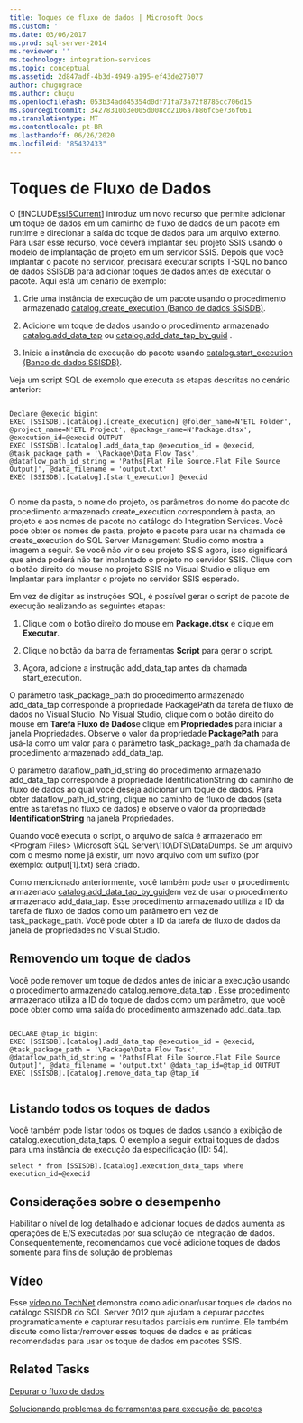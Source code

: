 ```yaml
---
title: Toques de fluxo de dados | Microsoft Docs
ms.custom: ''
ms.date: 03/06/2017
ms.prod: sql-server-2014
ms.reviewer: ''
ms.technology: integration-services
ms.topic: conceptual
ms.assetid: 2d847adf-4b3d-4949-a195-ef43de275077
author: chugugrace
ms.author: chugu
ms.openlocfilehash: 053b34add45354d0df71fa73a72f8786cc706d15
ms.sourcegitcommit: 34278310b3e005d008cd2106a7b86fc6e736f661
ms.translationtype: MT
ms.contentlocale: pt-BR
ms.lasthandoff: 06/26/2020
ms.locfileid: "85432433"
---
```

# <a name="data-flow-taps"></a>Toques de Fluxo de Dados
  O [!INCLUDE[ssISCurrent](../includes/ssiscurrent-md.md)] introduz um novo recurso que permite adicionar um toque de dados em um caminho de fluxo de dados de um pacote em runtime e direcionar a saída do toque de dados para um arquivo externo. Para usar esse recurso, você deverá implantar seu projeto SSIS usando o modelo de implantação de projeto em um servidor SSIS. Depois que você implantar o pacote no servidor, precisará executar scripts T-SQL no banco de dados SSISDB para adicionar toques de dados antes de executar o pacote. Aqui está um cenário de exemplo:  
  
1.  Crie uma instância de execução de um pacote usando o procedimento armazenado [catalog.create_execution &#40;Banco de dados SSISDB&#41;](/sql/integration-services/system-stored-procedures/catalog-create-execution-ssisdb-database).  
  
2.  Adicione um toque de dados usando o procedimento armazenado [catalog.add_data_tap](/sql/integration-services/system-stored-procedures/catalog-add-data-tap) ou [catalog.add_data_tap_by_guid](/sql/integration-services/system-stored-procedures/catalog-add-data-tap-by-guid) .  
  
3.  Inicie a instância de execução do pacote usando [catalog.start_execution &#40;Banco de dados SSISDB&#41;](/sql/integration-services/system-stored-procedures/catalog-start-execution-ssisdb-database).  
  
 Veja um script SQL de exemplo que executa as etapas descritas no cenário anterior:  
  
```  
  
Declare @execid bigint  
EXEC [SSISDB].[catalog].[create_execution] @folder_name=N'ETL Folder', @project_name=N'ETL Project', @package_name=N'Package.dtsx', @execution_id=@execid OUTPUT  
EXEC [SSISDB].[catalog].add_data_tap @execution_id = @execid, @task_package_path = '\Package\Data Flow Task', @dataflow_path_id_string = 'Paths[Flat File Source.Flat File Source Output]', @data_filename = 'output.txt'  
EXEC [SSISDB].[catalog].[start_execution] @execid  
  
```  
  
 O nome da pasta, o nome do projeto, os parâmetros do nome do pacote do procedimento armazenado create_execution correspondem à pasta, ao projeto e aos nomes de pacote no catálogo do Integration Services. Você pode obter os nomes de pasta, projeto e pacote para usar na chamada de create_execution do SQL Server Management Studio como mostra a imagem a seguir. Se você não vir o seu projeto SSIS agora, isso significará que ainda poderá não ter implantado o projeto no servidor SSIS. Clique com o botão direito do mouse no projeto SSIS no Visual Studio e clique em Implantar para implantar o projeto no servidor SSIS esperado.  
  
 Em vez de digitar as instruções SQL, é possível gerar o script de pacote de execução realizando as seguintes etapas:  
  
1.  Clique com o botão direito do mouse em **Package.dtsx** e clique em **Executar**.  
  
2.  Clique no botão da barra de ferramentas **Script** para gerar o script.  
  
3.  Agora, adicione a instrução add_data_tap antes da chamada start_execution.  
  
 O parâmetro task_package_path do procedimento armazenado add_data_tap corresponde à propriedade PackagePath da tarefa de fluxo de dados no Visual Studio. No Visual Studio, clique com o botão direito do mouse em **Tarefa Fluxo de Dados**e clique em **Propriedades** para iniciar a janela Propriedades.  Observe o valor da propriedade **PackagePath** para usá-la como um valor para o parâmetro task_package_path da chamada de procedimento armazenado add_data_tap.  
  
 O parâmetro dataflow_path_id_string do procedimento armazenado add_data_tap corresponde à propriedade IdentificationString do caminho de fluxo de dados ao qual você deseja adicionar um toque de dados. Para obter dataflow_path_id_string, clique no caminho de fluxo de dados (seta entre as tarefas no fluxo de dados) e observe o valor da propriedade **IdentificationString** na janela Propriedades.  
  
 Quando você executa o script, o arquivo de saída é armazenado em \<Program Files> \Microsoft SQL Server\110\DTS\DataDumps. Se um arquivo com o mesmo nome já existir, um novo arquivo com um sufixo (por exemplo: output[1].txt) será criado.  
  
 Como mencionado anteriormente, você também pode usar o procedimento armazenado [catalog.add_data_tap_by_guid](/sql/integration-services/system-stored-procedures/catalog-add-data-tap-by-guid)em vez de usar o procedimento armazenado add_data_tap. Esse procedimento armazenado utiliza a ID da tarefa de fluxo de dados como um parâmetro em vez de task_package_path. Você pode obter a ID da tarefa de fluxo de dados da janela de propriedades no Visual Studio.  
  
## <a name="removing-a-data-tap"></a>Removendo um toque de dados  
 Você pode remover um toque de dados antes de iniciar a execução usando o procedimento armazenado [catalog.remove_data_tap](/sql/integration-services/system-stored-procedures/catalog-remove-data-tap) . Esse procedimento armazenado utiliza a ID do toque de dados como um parâmetro, que você pode obter como uma saída do procedimento armazenado add_data_tap.  
  
```  
  
DECLARE @tap_id bigint  
EXEC [SSISDB].[catalog].add_data_tap @execution_id = @execid, @task_package_path = '\Package\Data Flow Task', @dataflow_path_id_string = 'Paths[Flat File Source.Flat File Source Output]', @data_filename = 'output.txt' @data_tap_id=@tap_id OUTPUT  
EXEC [SSISDB].[catalog].remove_data_tap @tap_id  
  
```  
  
## <a name="listing-all-data-taps"></a>Listando todos os toques de dados  
 Você também pode listar todos os toques de dados usando a exibição de catalog.execution_data_taps. O exemplo a seguir extrai toques de dados para uma instância de execução da especificação (ID: 54).  
  
```  
select * from [SSISDB].[catalog].execution_data_taps where execution_id=@execid  
```  
  
## <a name="performance-consideration"></a>Considerações sobre o desempenho  
 Habilitar o nível de log detalhado e adicionar toques de dados aumenta as operações de E/S executadas por sua solução de integração de dados. Consequentemente, recomendamos que você adicione toques de dados somente para fins de solução de problemas  
  
## <a name="video"></a>Vídeo  
 Esse [vídeo no TechNet](https://technet.microsoft.com/sqlserver/dn600163) demonstra como adicionar/usar toques de dados no catálogo SSISDB do SQL Server 2012 que ajudam a depurar pacotes programaticamente e capturar resultados parciais em runtime. Ele também discute como listar/remover esses toques de dados e as práticas recomendadas para usar os toque de dados em pacotes SSIS.  
  
## <a name="related-tasks"></a>Related Tasks  
 [Depurar o fluxo de dados](troubleshooting/debugging-data-flow.md)  
  
 [Solucionando problemas de ferramentas para execução de pacotes](troubleshooting/troubleshooting-tools-for-package-execution.md)  
  
  

